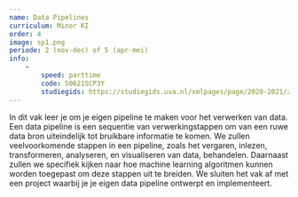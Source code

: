 ```yaml
---
name: Data Pipelines
curriculum: Minor KI
order: 4
image: sp1.png
periode: 2 (nov-dec) of 5 (apr-mei)
info:
    -
        speed: parttime
        code: 50621SCP3Y
        studiegids: https://studiegids.uva.nl/xmlpages/page/2020-2021/zoek-vak/vak/82346
---
```


In dit vak leer je om je eigen pipeline te maken voor het verwerken van data. Een data pipeline is een sequentie van verwerkingstappen om van een ruwe data bron uiteindelijk tot bruikbare informatie te komen. We zullen veelvoorkomende stappen in een pipeline, zoals het vergaren, inlezen, transformeren, analyseren, en visualiseren van data, behandelen. Daarnaast zullen we specifiek kijken naar hoe machine learning algoritmen kunnen worden toegepast om deze stappen uit te breiden. We sluiten het vak af met een project waarbij je je eigen data pipeline ontwerpt en implementeert.
